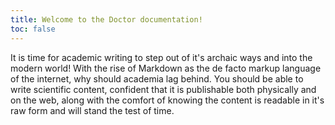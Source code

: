 ```yaml
---
title: Welcome to the Doctor documentation!
toc: false
---
```


It is time for academic writing to step out of it's archaic ways and into the modern world! With the rise of Markdown as the de facto markup language of the internet, why should academia lag behind. You should be able to write scientific content, confident that it is publishable both physically and on the web, along with the comfort of knowing the content is readable in it's raw form and will stand the test of time.
